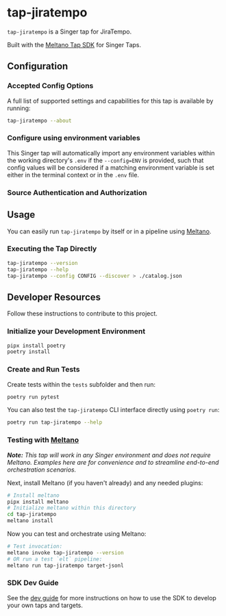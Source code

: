 # tap-jiratempo

`tap-jiratempo` is a Singer tap for JiraTempo.

Built with the [Meltano Tap SDK](https://sdk.meltano.com) for Singer Taps.

<!--

Developer TODO: Update the below as needed to correctly describe the install procedure. For instance, if you do not have a PyPi repo, or if you want users to directly install from your git repo, you can modify this step as appropriate.

## Installation

Install from PyPi:

```bash
pipx install tap-jiratempo
```

Install from GitHub:

```bash
pipx install git+https://github.com/ORG_NAME/tap-jiratempo.git@main
```

-->

## Configuration

### Accepted Config Options

<!--
Developer TODO: Provide a list of config options accepted by the tap.

This section can be created by copy-pasting the CLI output from:

```
tap-jiratempo --about --format=markdown
```
-->

A full list of supported settings and capabilities for this
tap is available by running:

```bash
tap-jiratempo --about
```

### Configure using environment variables

This Singer tap will automatically import any environment variables within the working directory's
`.env` if the `--config=ENV` is provided, such that config values will be considered if a matching
environment variable is set either in the terminal context or in the `.env` file.

### Source Authentication and Authorization

<!--
Developer TODO: If your tap requires special access on the source system, or any special authentication requirements, provide those here.
-->

## Usage

You can easily run `tap-jiratempo` by itself or in a pipeline using [Meltano](https://meltano.com/).

### Executing the Tap Directly

```bash
tap-jiratempo --version
tap-jiratempo --help
tap-jiratempo --config CONFIG --discover > ./catalog.json
```

## Developer Resources

Follow these instructions to contribute to this project.

### Initialize your Development Environment

```bash
pipx install poetry
poetry install
```

### Create and Run Tests

Create tests within the `tests` subfolder and
  then run:

```bash
poetry run pytest
```

You can also test the `tap-jiratempo` CLI interface directly using `poetry run`:

```bash
poetry run tap-jiratempo --help
```

### Testing with [Meltano](https://www.meltano.com)

_**Note:** This tap will work in any Singer environment and does not require Meltano.
Examples here are for convenience and to streamline end-to-end orchestration scenarios._

<!--
Developer TODO:
Your project comes with a custom `meltano.yml` project file already created. Open the `meltano.yml` and follow any "TODO" items listed in
the file.
-->

Next, install Meltano (if you haven't already) and any needed plugins:

```bash
# Install meltano
pipx install meltano
# Initialize meltano within this directory
cd tap-jiratempo
meltano install
```

Now you can test and orchestrate using Meltano:

```bash
# Test invocation:
meltano invoke tap-jiratempo --version
# OR run a test `elt` pipeline:
meltano run tap-jiratempo target-jsonl
```

### SDK Dev Guide

See the [dev guide](https://sdk.meltano.com/en/latest/dev_guide.html) for more instructions on how to use the SDK to
develop your own taps and targets.
